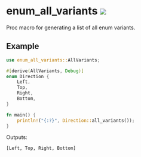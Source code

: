 # enum_all_variants [![](https://img.shields.io/crates/v/enum_all_variants.svg?logo=rust)](https://crates.io/crates/enum_all_variants)

Proc macro for generating a list of all enum variants.

## Example
```rust
use enum_all_variants::AllVariants;

#[derive(AllVariants, Debug)]
enum Direction {
    Left,
    Top,
    Right,
    Bottom,
}

fn main() {
    println!("{:?}", Direction::all_variants());
}
```

Outputs:
```
[Left, Top, Right, Bottom]
```
